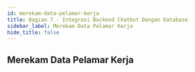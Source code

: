 ```yaml
---
id: merekam-data-pelamar-kerja
title: Bagian 7 - Integrasi Backend Chatbot Dengan Database
sidebar_label: Merekam Data Pelamar Kerja
hide_title: false
---
```

## Merekam Data Pelamar Kerja
